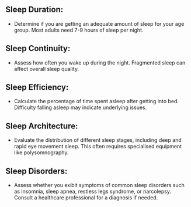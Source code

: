 ## Sleep Duration:
 - Determine if you are getting an adequate amount of sleep for your age group. Most adults need 7-9 hours of sleep per night.

## Sleep Continuity:
 - Assess how often you wake up during the night. Fragmented sleep can affect overall sleep quality.

## Sleep Efficiency:
 - Calculate the percentage of time spent asleep after getting into bed. Difficulty falling asleep may indicate underlying issues.

## Sleep Architecture:
 - Evaluate the distribution of different sleep stages, including deep and rapid eye movement sleep. This often requires specialised equipment like polysomnography.

## Sleep Disorders: 
 - Assess whether you exibit symptoms of common sleep disorders such as insomnia, sleep apnea, restless legs syndrome, or narcolepsy. Consult a healthcare professional for a diagnosis if needed.
